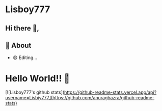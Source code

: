 # Lisboy777
## Hi there 👋,           


## 🧐 About
- 😄 Editing...

# Hello World!! 🤔

[![Lisboy777's github stats](https://github-readme-stats.vercel.app/api?username=Lisbiy777](https://github.com/anuraghazra/github-readme-stats)

